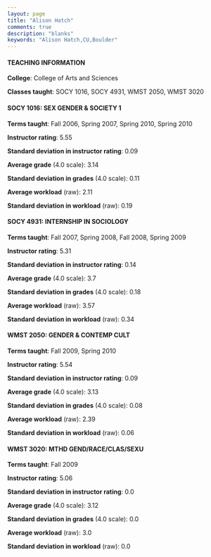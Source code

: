 ```yaml
---
layout: page
title: "Alison Hatch" 
comments: true
description: "blanks"
keywords: "Alison Hatch,CU,Boulder"
---
```

<head>
<script src="https://ajax.googleapis.com/ajax/libs/jquery/2.1.3/jquery.min.js"></script>
<script src="https://dl.dropboxusercontent.com/s/pc42nxpaw1ea4o9/highcharts.js?dl=0"></script>
<!-- <script src="../assets/js/highcharts.js"></script> -->
<style type="text/css">@font-face {
	font-family: "Bebas Neue";
	src: url(https://www.filehosting.org/file/details/544349/BebasNeue Regular.otf) format("opentype");
	}
	h1.Bebas { 
		font-family: "Bebas Neue", Verdana, Tahoma;
	}
</style>
</head>
	   
#### TEACHING INFORMATION

**College**: College of Arts and Sciences

**Classes taught**: SOCY 1016, SOCY 4931, WMST 2050, WMST 3020

#### SOCY 1016: SEX GENDER & SOCIETY 1

**Terms taught**: Fall 2006, Spring 2007, Spring 2010, Spring 2010

**Instructor rating**: 5.55

**Standard deviation in instructor rating**: 0.09

**Average grade** (4.0 scale): 3.14

**Standard deviation in grades** (4.0 scale): 0.11

**Average workload** (raw): 2.11

**Standard deviation in workload** (raw): 0.19

#### SOCY 4931: INTERNSHIP IN SOCIOLOGY

**Terms taught**: Fall 2007, Spring 2008, Fall 2008, Spring 2009

**Instructor rating**: 5.31

**Standard deviation in instructor rating**: 0.14

**Average grade** (4.0 scale): 3.7

**Standard deviation in grades** (4.0 scale): 0.18

**Average workload** (raw): 3.57

**Standard deviation in workload** (raw): 0.34

#### WMST 2050: GENDER & CONTEMP CULT

**Terms taught**: Fall 2009, Spring 2010

**Instructor rating**: 5.54

**Standard deviation in instructor rating**: 0.09

**Average grade** (4.0 scale): 3.13

**Standard deviation in grades** (4.0 scale): 0.08

**Average workload** (raw): 2.39

**Standard deviation in workload** (raw): 0.06

#### WMST 3020: MTHD GEND/RACE/CLAS/SEXU

**Terms taught**: Fall 2009

**Instructor rating**: 5.06

**Standard deviation in instructor rating**: 0.0

**Average grade** (4.0 scale): 3.12

**Standard deviation in grades** (4.0 scale): 0.0

**Average workload** (raw): 3.0

**Standard deviation in workload** (raw): 0.0

